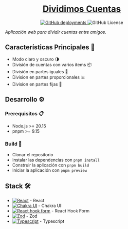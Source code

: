 <div align="center">
    <h1>
        <a alt="Dividimos Cuentas" href="https://matiastk.github.io/dividimos-cuentas/">Dividimos Cuentas</a>
    </h1>
    <p>
        <a href="https://matiastk.github.io/dividimos-cuentas/">
            <img alt="GitHub deployments" src="https://img.shields.io/github/deployments/MatiasTK/dividimos-cuentas/github-pages?label=deploy">
        </a>
        <img alt="GitHub License" src="https://img.shields.io/github/license/matiastk/dividimos-cuentas">
    </p>
</div>

*Aplicación web para dividir cuentas entre amigos.*

## Características Principales 🚀

- Modo claro y oscuro 🌗
- División de cuentas con varios items 📦
- División en partes iguales 🤝
- Division en partes proporcionales 📊
- Division en partes fijas 📝

## Desarrollo ⚙️

### Prerequisitos 📋

- Node.js >= 20.15
- pnpm >= 9.15

### Build 🔨

- Clonar el repositorio
- Instalar las dependencias con `pnpm install`
- Construir la aplicación con `pnpm build`
- Iniciar la aplicación con `pnpm preview`

## Stack 🛠️

- [![React](https://img.shields.io/badge/React-20232A?style=for-the-badge&logo=react&logoColor=61DAFB)](https://react.dev/) - React
- [![Chakra UI](https://img.shields.io/badge/Chakra--UI-319795?style=for-the-badge&logo=chakra-ui&logoColor=white)](https://v2.chakra-ui.com/) - Chakra UI
- [![React hook form](https://img.shields.io/badge/React%20Hook%20Form-091128?style=for-the-badge&logo=React%20Hook%20Form)](https://www.react-hook-form.com/) - React Hook Form
- [![Zod](https://img.shields.io/badge/Zod-0e1116?style=for-the-badge&logo=zod)](https://zod.dev/) - Zod
- [![Typescript](https://img.shields.io/badge/TypeScript-007ACC?style=for-the-badge&logo=typescript&logoColor=white&link=https://www.typescriptlang.org/)](https://www.typescriptlang.org/) - Typescript
